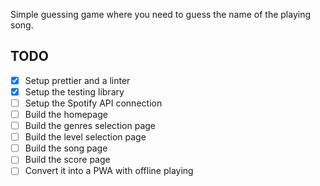 Simple guessing game where you need to guess the name of the playing song.

## TODO

- [x] Setup prettier and a linter
- [x] Setup the testing library
- [ ] Setup the Spotify API connection
- [ ] Build the homepage
- [ ] Build the genres selection page
- [ ] Build the level selection page
- [ ] Build the song page
- [ ] Build the score page
- [ ] Convert it into a PWA with offline playing
